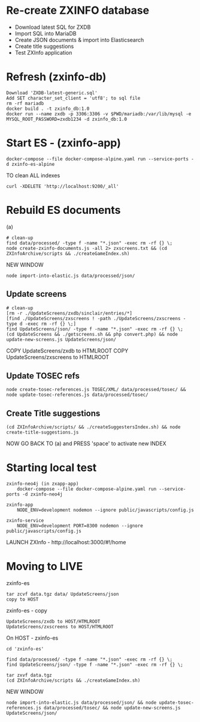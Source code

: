 # Re-create ZXINFO database

* Download latest SQL for ZXDB
* Import SQL into MariaDB
* Create JSON documents & import into Elasticsearch
* Create title suggestions
* Test ZXInfo application

# Refresh (zxinfo-db)
````
Download 'ZXDB-latest-generic.sql'
Add SET character_set_client = 'utf8'; to sql file
rm -rf mariadb
docker build . -t zxinfo_db:1.0
docker run --name zxdb -p 3306:3306 -v $PWD/mariadb:/var/lib/mysql -e MYSQL_ROOT_PASSWORD=zxdb1234 -d zxinfo_db:1.0
````

# Start ES - (zxinfo-app)
````
docker-compose --file docker-compose-alpine.yaml run --service-ports -d zxinfo-es-alpine
````
TO clean ALL indexes
````
curl -XDELETE 'http://localhost:9200/_all'
````

# Rebuild ES documents
(a)
````
# clean-up
find data/processed/ -type f -name "*.json" -exec rm -rf {} \;
node create-zxinfo-documents.js -all 2> zxscreens.txt && (cd ZXInfoArchive/scripts && ./createGameIndex.sh)
````
NEW WINDOW
````
node import-into-elastic.js data/processed/json/
````

## Update screens
````
# clean-up
[rm -r ./UpdateScreens/zxdb/sinclair/entries/*]
[find ./UpdateScreens/zxscreens ! -path ./UpdateScreens/zxscreens -type d -exec rm -rf {} \;]
find UpdateScreens/json/ -type f -name "*.json" -exec rm -rf {} \;
(cd UpdateScreens && ./getscreens.sh && php convert.php) && node update-new-screens.js UpdateScreens/json/
````
COPY UpdateScreens/zxdb to HTMLROOT
COPY UpdateScreens/zxscreens to HTMLROOT

## Update TOSEC refs
````
node create-tosec-references.js TOSEC/XML/ data/processed/tosec/ && node update-tosec-references.js data/processed/tosec/
````

## Create Title suggestions
````
(cd ZXInfoArchive/scripts/ && ./createSuggestersIndex.sh) && node create-title-suggestions.js
````

NOW GO BACK TO (a) and PRESS 'space' to activate new INDEX

# Starting local test

````
zxinfo-neo4j (in zxapp-app)
	docker-compose --file docker-compose-alpine.yaml run --service-ports -d zxinfo-neo4j

zxinfo-app
	NODE_ENV=development nodemon --ignore public/javascripts/config.js

zxinfo-service
	NODE_ENV=development PORT=8300 nodemon --ignore public/javascripts/config.js
````

LAUNCH ZXInfo - http://localhost:3000/#!/home

# Moving to LIVE
zxinfo-es
````
tar zcvf data.tgz data/ UpdateScreens/json
copy to HOST
````

zxinfo-es - copy 
````
UpdateScreens/zxdb to HOST/HTMLROOT
UpdateScreens/zxscreens to HOST/HTMLROOT
````

On HOST - zxinfo-es

````
cd 'zxinfo-es'

find data/processed/ -type f -name "*.json" -exec rm -rf {} \;
find UpdateScreens/json/ -type f -name "*.json" -exec rm -rf {} \;

tar zxvf data.tgz
(cd ZXInfoArchive/scripts && ./createGameIndex.sh)
````
NEW WINDOW
````
node import-into-elastic.js data/processed/json/ && node update-tosec-references.js data/processed/tosec/ && node update-new-screens.js UpdateScreens/json/ 
````
